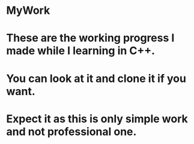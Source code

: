 # MyWork
# These are the working progress I made while I learning in C++.
# You can look at it and clone it if you want.
# Expect it as this is only simple work and not professional one.
